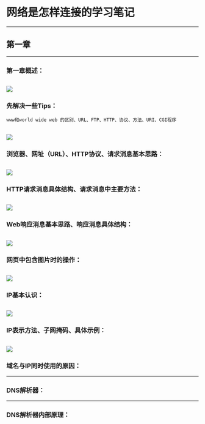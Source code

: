 # 网络是怎样连接的学习笔记
---
## 第一章
---
### 第一章概述：

![](https://github.com/wnz27/Computer-Science/blob/master/How%20Networks%20Work-s%20note/web1.jpeg)
---
### 先解决一些Tips：
`www和world wide web 的区别、URL、FTP、HTTP、协议、方法、URI、CGI程序`

![](https://github.com/wnz27/Computer-Science/blob/master/How%20Networks%20Work-s%20note/web2.jpeg)
---
### 浏览器、网址（URL）、HTTP协议、请求消息基本思路：

![](https://github.com/wnz27/Computer-Science/blob/master/How%20Networks%20Work-s%20note/3.jpeg)
---
### HTTP请求消息具体结构、请求消息中主要方法：

![](https://github.com/wnz27/Computer-Science/blob/master/How%20Networks%20Work-s%20note/4.jpeg)
---
### Web响应消息基本思路、响应消息具体结构：

![](https://github.com/wnz27/Computer-Science/blob/master/How%20Networks%20Work-s%20note/5.jpeg)
---
### 网页中包含图片时的操作：

![](https://github.com/wnz27/Computer-Science/blob/master/How%20Networks%20Work-s%20note/6.jpeg)
---
### IP基本认识：

![](https://github.com/wnz27/Computer-Science/blob/master/How%20Networks%20Work-s%20note/7.jpeg)
---
### IP表示方法、子网掩码、具体示例：

![](https://github.com/wnz27/Computer-Science/blob/master/How%20Networks%20Work-s%20note/8.jpeg)
---
### 域名与IP同时使用的原因：


---
### DNS解析器：


---
### DNS解析器内部原理：










